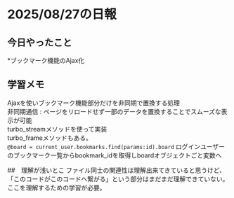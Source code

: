 # 2025/08/27の日報

## 今日やったこと
*ブックマーク機能のAjax化

## 学習メモ
Ajaxを使いブックマーク機能部分だけを非同期で置換する処理<br>
非同期通信 : ページをリロードせず一部のデータを置換することでスムーズな表示が可能<br>
turbo_streamメソッドを使って実装<br>
turbo_frameメソッドもある。<br>
```@board = current_user.bookmarks.find(params:id).board```
ログインユーザーのブックマーク一覧からbookmark_idを取得しboardオブジェクトごと変数へ<br>

##　理解が浅いとこ
ファイル同士の関連性は理解出来てきていると思うけど、「このコードがこのコードへ繋がる」という部分はまだまだ理解できていない。ここを理解するための学習が必要。

